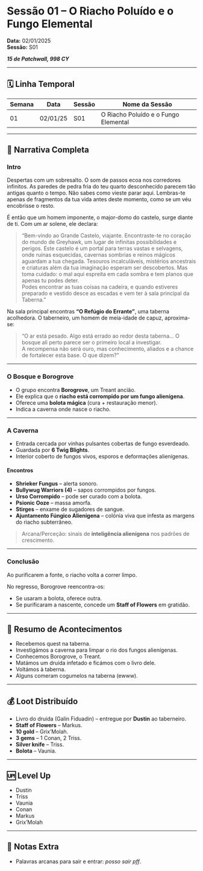 # Sessão 01 – O Riacho Poluído e o Fungo Elemental  
**Data:** 02/01/2025  
**Sessão:** S01  

***15 de Patchwall, 998 CY***

---
## 🗓 Linha Temporal
| Semana | Data     | Sessão | Nome da Sessão                       |
| ------ | -------- | ------ | ------------------------------------ |
| 01     | 02/01/25 | S01    | O Riacho Poluído e o Fungo Elemental |

---

## 📖 Narrativa Completa

### Intro
Despertas com um sobresalto. O som de passos ecoa nos corredores infinitos. As paredes de pedra fria do teu quarto desconhecido parecem tão antigas quanto o tempo. Não sabes como vieste parar aqui. Lembras-te apenas de fragmentos da tua vida antes deste momento, como se um véu encobrisse o resto.

É então que um homem imponente, o major-domo do castelo, surge diante de ti. Com um ar solene, ele declara:

> “Bem-vindo ao Grande Castelo, viajante. Encontraste-te no coração do mundo de Greyhawk, um lugar de infinitas possibilidades e perigos. Este castelo é um portal para terras vastas e selvagens, onde ruínas esquecidas, cavernas sombrias e reinos mágicos aguardam a tua chegada. Tesouros incalculáveis, mistérios ancestrais e criaturas além da tua imaginação esperam ser descobertos. Mas toma cuidado: o mal aqui espreita em cada sombra e tem planos que apenas tu podes deter.  
> Podes encontrar as tuas coisas na cadeira, e quando estiveres preparado e vestido desce as escadas e vem ter à sala principal da Taberna.”

Na sala principal encontras **“O Refúgio do Errante”**, uma taberna acolhedora. O taberneiro, um homem de meia-idade de capuz, aproxima-se:

> “O ar está pesado. Algo está errado ao redor desta taberna… O bosque ali perto parece ser o primeiro local a investigar.  
> A recompensa não será ouro, mas conhecimento, aliados e a chance de fortalecer esta base. O que dizem?”

---

### O Bosque e Borogrove
- O grupo encontra **Borogrove**, um Treant ancião.  
- Ele explica que o **riacho está corrompido por um fungo alienígena**.  
- Oferece uma **bolota mágica** (cura + restauração menor).  
- Indica a caverna onde nasce o riacho.

---

### A Caverna
- Entrada cercada por vinhas pulsantes cobertas de fungo esverdeado.  
- Guardada por **6 Twig Blights**.  
- Interior coberto de fungos vivos, esporos e deformações alienígenas.

#### Encontros
- **Shrieker Fungus** – alerta sonoro.  
- **Bullywug Warriors (4)** – sapos corrompidos por fungos.  
- **Urso Corrompido** – pode ser curado com a bolota.  
- **Psionic Ooze** – massa amorfa.  
- **Stirges** – enxame de sugadores de sangue.  
- **Ajuntamento Fúngico Alienígena** – colónia viva que infesta as margens do riacho subterrâneo.  

> Arcana/Perceção: sinais de **inteligência alienígena** nos padrões de crescimento.

---

### Conclusão
Ao purificarem a fonte, o riacho volta a correr limpo.  

No regresso, Borogrove reencontra-os:  
- Se usaram a bolota, oferece outra.  
- Se purificaram a nascente, concede um **Staff of Flowers** em gratidão.

---

## 🎲 Resumo de Acontecimentos
- Recebemos quest na taberna.  
- Investigámos a caverna para limpar o rio dos fungos alienígenas.  
- Conhecemos Borogrove, o Treant.  
- Matámos um druida infetado e ficámos com o livro dele.  
- Voltámos à taberna.  
- Alguns comeram cogumelos na taberna (ewww).  

---

## 💰 Loot Distribuído
- Livro do druida (Galin Fiduadin) – entregue por **Dustin** ao taberneiro.  
- **Staff of Flowers** – Markus.  
- **10 gold** – Grix’Molah.  
- **3 gems** – 1 Conan, 2 Triss.  
- **Silver knife** – Triss.  
- **Bolota** – Vaunia.  

---

## 🆙 Level Up
- Dustin  
- Triss  
- Vaunia  
- Conan  
- Markus  
- Grix’Molah  

---

## 📌 Notas Extra
- Palavras arcanas para sair e entrar: *posso sair pff*.  

